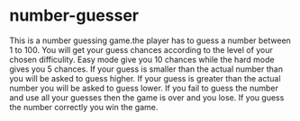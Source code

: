 # number-guesser

This is a number guessing game.the player has to guess a number between 1 to 100. You will get your guess chances according to the level of your chosen difficulity. Easy mode give you 10 chances while the hard mode gives you 5 chances. If your guess is smaller than the actual number than you will be asked to guess higher. If your guess is greater than the actual number you will be asked to guess lower. If you fail to guess the number and use all your guesses then the game is over and you lose. If you guess the number correctly you win the game.

